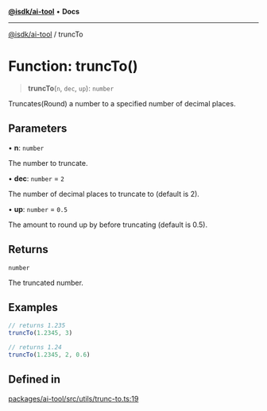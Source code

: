 [**@isdk/ai-tool**](../README.md) • **Docs**

***

[@isdk/ai-tool](../globals.md) / truncTo

# Function: truncTo()

> **truncTo**(`n`, `dec`, `up`): `number`

Truncates(Round) a number to a specified number of decimal places.

## Parameters

• **n**: `number`

The number to truncate.

• **dec**: `number` = `2`

The number of decimal places to truncate to (default is 2).

• **up**: `number` = `0.5`

The amount to round up by before truncating (default is 0.5).

## Returns

`number`

The truncated number.

## Examples

```ts
// returns 1.235
truncTo(1.2345, 3)
```

```ts
// returns 1.24
truncTo(1.2345, 2, 0.6)
```

## Defined in

[packages/ai-tool/src/utils/trunc-to.ts:19](https://github.com/isdk/ai-tool.js/blob/37ada542a786fbbc770f2d61beb564f6e603941d/src/utils/trunc-to.ts#L19)
